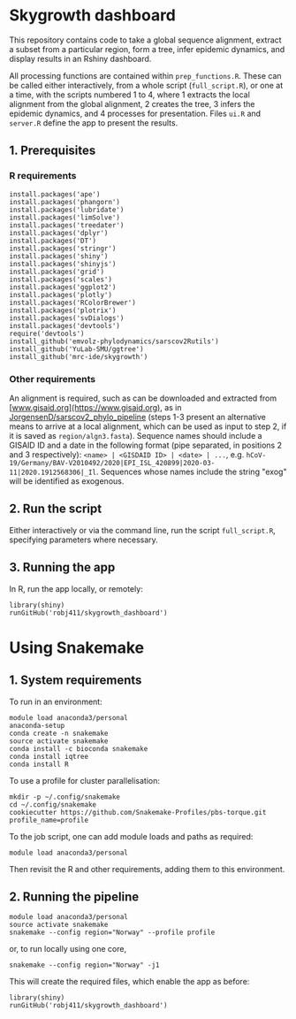 # Skygrowth dashboard

This repository contains code to take a global sequence alignment, extract a subset from a particular region, form a tree, infer epidemic dynamics, and display results in an Rshiny dashboard.

All processing functions are contained within `prep_functions.R`. These can be called either interactively, from a whole script (`full_script.R`), or one at a time, with the scripts numbered 1 to 4, where 1 extracts the local alignment from the global alignment, 2 creates the tree, 3 infers the epidemic dynamics, and 4 processes for presentation. Files `ui.R` and `server.R` define the app to present the results.

## 1. Prerequisites

### R requirements

```
install.packages('ape')
install.packages('phangorn')
install.packages('lubridate')
install.packages('limSolve')
install.packages('treedater')
install.packages('dplyr')
install.packages('DT')
install.packages('stringr')
install.packages('shiny')
install.packages('shinyjs')
install.packages('grid')
install.packages('scales')
install.packages('ggplot2')
install.packages('plotly')
install.packages('RColorBrewer')
install.packages('plotrix')
install.packages('svDialogs')
install.packages('devtools')
require('devtools')
install_github('emvolz-phylodynamics/sarscov2Rutils')
install_github('YuLab-SMU/ggtree')
install_github('mrc-ide/skygrowth')
```

### Other requirements

An alignment is required, such as can be downloaded and extracted from [www.gisaid.org](https://www.gisaid.org), as in [JorgensenD/sarscov2_phylo_pipeline](https://github.com/JorgensenD/sarscov2_phylo_pipeline) (steps 1-3 present an alternative means to arrive at a local alignment, which can be used as input to step 2, if it is saved as `region/algn3.fasta`). Sequence names should include a GISAID ID and a date in the following format (pipe separated, in positions 2 and 3 respectively): `<name> | <GISDAID ID> | <date> | ...`, e.g. `hCoV-19/Germany/BAV-V2010492/2020|EPI_ISL_420899|2020-03-11|2020.1912568306|_Il`. Sequences whose names include the string "exog" will be identified as exogenous.

## 2. Run the script

Either interactively or via the command line, run the script `full_script.R`, specifying parameters where necessary.

## 3. Running the app

In R, run the app locally, or remotely:

```
library(shiny)
runGitHub('robj411/skygrowth_dashboard')
```


# Using Snakemake


## 1. System requirements

To run in an environment:

```
module load anaconda3/personal
anaconda-setup
conda create -n snakemake
source activate snakemake
conda install -c bioconda snakemake
conda install iqtree
conda install R
```

To use a profile for cluster parallelisation:

```
mkdir -p ~/.config/snakemake
cd ~/.config/snakemake
cookiecutter https://github.com/Snakemake-Profiles/pbs-torque.git profile_name=profile
```

To the job script, one can add module loads and paths as required:

```
module load anaconda3/personal
```

Then revisit the R and other requirements, adding them to this environment.

## 2. Running the pipeline

```
module load anaconda3/personal
source activate snakemake
snakemake --config region="Norway" --profile profile
```

or, to run locally using one core,

```
snakemake --config region="Norway" -j1
```

This will create the required files, which enable the app as before: 

```
library(shiny)
runGitHub('robj411/skygrowth_dashboard')
```
